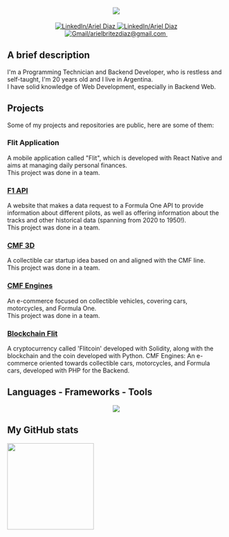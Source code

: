 <h1 align="center">
    <img src="https://readme-typing-svg.herokuapp.com/?font=Lexend&color=ff4737&size=50&center=true&vCenter=true&width=900&height=70&pause=200&duration=2500&lines=Hi!+I'm+Ariel+Diaz!;Welcome+to+my+GitHub+Profile!" />
</h1>

<p align="center">
  <a href="https://www.linkedin.com/in/ariel-britez-diaz-technical/" target="_blank" rel="noopener noreferrer">
    <img src="https://badgen.net/badge/Title/Programming Technician?color=purple" alt="LinkedIn/Ariel Diaz" />
  </a>
  <a href="https://www.linkedin.com/in/ariel-britez-diaz-technical/" target="_blank" rel="noopener noreferrer">
    <img src="https://badgen.net/badge/LinkedIn/Ariel Diaz?color=blue" alt="LinkedIn/Ariel Diaz" />
  </a>
  <a href="mailto:arielbritezdiaz@email.com" target="_blank" rel="noopener noreferrer">
    <img src="https://badgen.net/badge/Gmail/arielbritezdiaz@gmail.com?color=blue" alt="Gmail/arielbritezdiaz@gmail.com" />
  </a>
  <a href="https://arielbritezdiaz.github.io/oldportfolio/" target="_blank" rel="noopener noreferrer">
    <img src="https://badgen.net/badge/Portfolio/Here?color=blue" alt="" />
  </a>
</p>

## A brief description
I'm a Programming Technician and Backend Developer, who is restless and self-taught, I'm 20 years old and I live in Argentina.\
I have solid knowledge of Web Development, especially in Backend Web.

## Projects
Some of my projects and repositories are public, here are some of them:

### Flit Application
A mobile application called "Flit", which is developed with React Native and aims at managing daily personal finances.\
This project was done in a team.

### <a href="https://github.com/MarianoJSB/F1-API.github.io" target="_blank" rel="noopener noreferrer">F1 API</a>
A website that makes a data request to a Formula One API to provide information about different pilots, as well as offering information about the tracks and other historical data (spanning from 2020 to 1950!).\
This project was done in a team.

### <a href="https://github.com/MarianoJSB/cmf3d.github.io" target="_blank" rel="noopener noreferrer">CMF 3D</a>
A collectible car startup idea based on and aligned with the CMF line.\
This project was done in a team.

### <a href="https://github.com/ArielBritezDiaz/CMF_Engines" target="_blank" rel="noopener noreferrer">CMF Engines</a>
An e-commerce focused on collectible vehicles, covering cars, motorcycles, and Formula One.\
This project was done in a team.

### <a href="https://github.com/ArielBritezDiaz/blockchain_flit" target="_blank" rel="noopener noreferrer">Blockchain Flit</a>
A cryptocurrency called 'Flitcoin' developed with Solidity, along with the blockchain and the coin developed with Python.
CMF Engines: An e-commerce oriented towards collectible cars, motorcycles, and Formula cars, developed with PHP for the Backend.

## Languages - Frameworks - Tools
<div align="center">
  <img src="https://skillicons.dev/icons?i=react,ts,nestjs,postgres,mysql,git,neovim,linux&theme=dark" />
</div>

## My GitHub stats
<a href="https://github.com/ArielBritezDiaz/convoychat">
  <img height=200 align="center" src="https://github-readme-stats.vercel.app/api/top-langs/?username=ArielBritezDiaz&show_icons=true&title_color=ff4737&text_color=FFFFFB&icon_color=f0b35f&bg_color=102057&hide_rank=false&count_private=true&include_all_commits=true&show_icons=true&layout=compact&langs_count=7&card_width=455&exclude_repo=nuevaProbandoGitGitHub,restapi-employees,fullStackOpenCourse,nuevaProbandoGitGitHub,test.github.io,colegio,cmf-engines,portfolio" />
</a>
